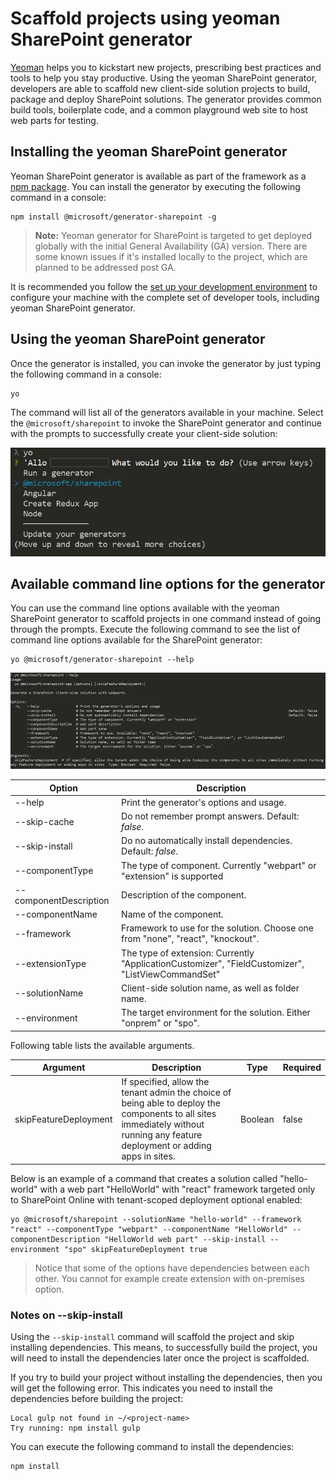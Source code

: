 # Scaffold projects using yeoman SharePoint generator

[Yeoman](http://yeoman.io/) helps you to kickstart new projects, prescribing best practices and tools to help you stay productive. Using the yeoman SharePoint generator, developers are able to scaffold new client-side solution projects to build, package and deploy SharePoint solutions. The generator provides common build tools, boilerplate code, and a common playground web site to host web parts for testing.

## Installing the yeoman SharePoint generator

Yeoman SharePoint generator is available as part of the framework as a [npm package](https://www.npmjs.com/package/@microsoft/generator-sharepoint). You can install the generator by executing the following command in a console:

```
npm install @microsoft/generator-sharepoint -g
```

>**Note:** Yeoman generator for SharePoint is targeted to get deployed globally with the initial General Availability (GA) version. There are some known issues if it's installed locally to the project, which are planned to be addressed post GA.

It is recommended you follow the [set up your development environment](../set-up-your-development-environment.md) to configure your machine with the complete set of developer tools, including yeoman SharePoint generator. 

## Using the yeoman SharePoint generator

Once the generator is installed, you can invoke the generator by just typing the following command in a console:

```
yo
```

The command will list all of the generators available in your machine. Select the `@microsoft/sharepoint` to invoke the SharePoint generator and continue with the prompts to successfully create your client-side solution:

![yeoman SharePoint generator](../../images/yeoman-sp-generator.png)

## Available command line options for the generator

You can use the command line options available with the yeoman SharePoint generator to scaffold projects in one command instead of going through the prompts. Execute the following command to see the list of  command line options available for the SharePoint generator:

```
yo @microsoft/generator-sharepoint --help
```

![yeoman SharePoint generator command line options](../../images/yeoman-sp-cmdline-options.png)

Option | Description 
-----|------
--help|Print the generator's options and usage.
--skip-cache|Do not remember prompt answers. Default: *false*.
--skip-install|Do no automatically install dependencies. Default: *false*.
--componentType|The type of component. Currently "webpart" or "extension" is supported
--componentDescription|Description of the component.
--componentName|Name of the component.
--framework|Framework to use for the solution. Choose one from "none", "react", "knockout".
--extensionType|The type of extension: Currently "ApplicationCustomizer", "FieldCustomizer", "ListViewCommandSet"
--solutionName|Client-side solution name, as well as folder name.
--environment|The target environment for the solution. Either "onprem" or "spo".

Following table lists the available arguments.

Argument | Description | Type | Required |
-- | -- | -- | -- |
skipFeatureDeployment | If specified, allow the tenant admin the choice of being able to deploy the components to all sites immediately without running any feature deployment or adding apps in sites. | Boolean | false | 

Below is an example of a command that creates a solution called "hello-world" with a web part "HelloWorld" with "react" framework targeted only to SharePoint Online with tenant-scoped deployment optional enabled:

```
yo @microsoft/sharepoint --solutionName "hello-world" --framework "react" --componentType "webpart" --componentName "HelloWorld" --componentDescription "HelloWorld web part" --skip-install --environment "spo" skipFeatureDeployment true
```

> Notice that some of the options have dependencies between each other. You cannot for example create extension with on-premises option.

### Notes on --skip-install 

Using the `--skip-install` command will scaffold the project and skip installing dependencies. This means, to successfully build the project, you will need to install the dependencies later once the project is scaffolded. 

If you try to build your project without installing the dependencies, then you will get the following error. This indicates you need to install the dependencies before building the project:

```
Local gulp not found in ~/<project-name>
Try running: npm install gulp
```

You can execute the following command to install the dependencies:

```
npm install
```
